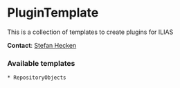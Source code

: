 # PluginTemplate
This is a collection of templates to create plugins for ILIAS

**Contact**: [Stefan Hecken](https://github.com/shecken)

### Available templates
```
* RepositoryObjects
```
